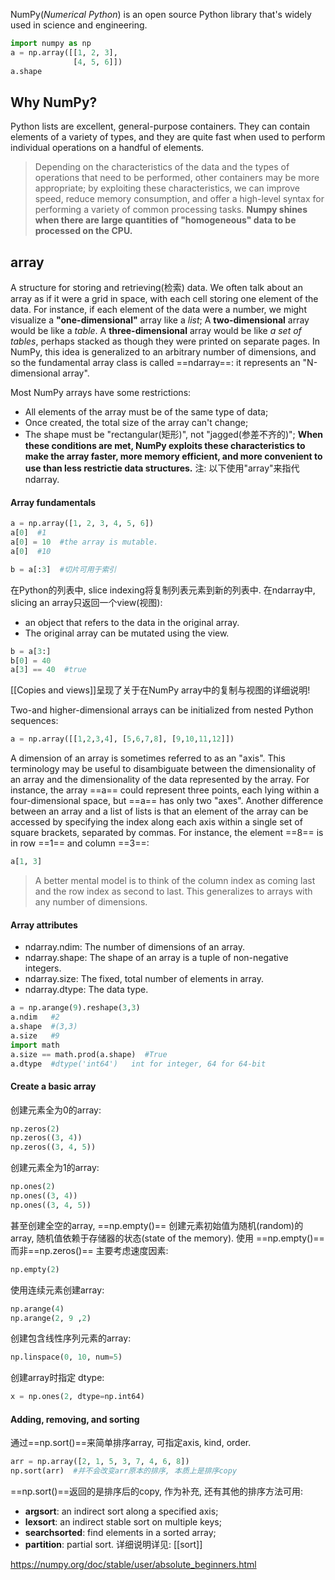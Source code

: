 NumPy(*Numerical Python*) is an open source Python library that's widely used in science and engineering.
```python
import numpy as np
a = np.array([[1, 2, 3],
			  [4, 5, 6]])
a.shape
```
## Why NumPy?
Python lists are excellent, general-purpose containers. They can contain elements of a variety of types, and they are quite fast when used to perform individual operations on a handful of elements.
>Depending on the characteristics of the data and the types of operations that need to be performed, other containers may be more appropriate; by exploiting these characteristics, we can improve speed, reduce memory consumption, and offer a high-level syntax for performing a variety of common processing tasks.
**Numpy shines when there are large quantities of "homogeneous" data to be processed on the CPU.**
## array
A structure for storing and retrieving(检索) data.
We often talk about an array as if it were a grid in space, with each cell storing one element of the data. For instance, if each element of the data were a number, we might visualize a **"one-dimensional"** array like a *list*;
A **two-dimensional** array would be like a *table*.
A **three-dimensional** array would be like *a set of tables*, perhaps stacked as though they were printed on separate pages. 
In NumPy, this idea is generalized to an arbitrary number of dimensions, and so the fundamental array class is called ==ndarray==: it represents an "N-dimensional array".

Most NumPy arrays have some restrictions:
- All elements of the array must be of the same type of data;
- Once created, the total size of the array can't change;
- The shape must be "rectangular(矩形)", not "jagged(参差不齐的)";
**When these conditions are met, NumPy exploits these characteristics to make the array faster, more memory efficient, and more convenient to use than less restrictie data structures.**
注: 以下使用"array"来指代 ndarray.
#### Array fundamentals
```python
a = np.array([1, 2, 3, 4, 5, 6])
a[0]  #1
a[0] = 10  #the array is mutable.
a[0]  #10

b = a[:3]  #切片可用于索引

```
在Python的列表中, slice indexing将复制列表元素到新的列表中.
在ndarray中, slicing an array只返回一个view(视图):
- an object that refers to the data in the original array.
- The original array can be mutated using the view.
```python
b = a[3:]
b[0] = 40
a[3] == 40  #true
```
[[Copies and views]]呈现了关于在NumPy array中的复制与视图的详细说明!

Two-and higher-dimensional arrays can be initialized from nested Python sequences:
```python
a = np.array([[1,2,3,4], [5,6,7,8], [9,10,11,12]])
```
A dimension of an array is sometimes referred to as an "axis".
This terminology may be useful to disambiguate between the dimensionality of an array and the dimensionality of the data represented by the array. For instance, the array ==a== could represent three points, each lying within a four-dimensional space, but ==a== has only two "axes".
Another difference between an array and a list of lists is that an element of the array can be accessed by specifying the index along each axis within a single set of square brackets, separated by commas.
For instance, the element ==8== is in row ==1== and column ==3==:
```python
a[1, 3]
```
>A better mental model is to think of the column index as coming last and the row index as second to last.
>This generalizes to arrays with any number of dimensions.

#### Array attributes
- ndarray.ndim: The number of dimensions of an array.
- ndarray.shape: The shape of an array is a tuple of non-negative integers.
- ndarray.size: The fixed, total number of elements in array.
- ndarray.dtype: The data type.
```python
a = np.arange(9).reshape(3,3)
a.ndim   #2
a.shape  #(3,3)
a.size   #9
import math
a.size == math.prod(a.shape)  #True
a.dtype  #dtype('int64')   int for integer, 64 for 64-bit
```
#### Create a basic array
创建元素全为0的array:
```python
np.zeros(2)
np.zeros((3, 4))
np.zeros((3, 4, 5))
```
创建元素全为1的array:
```python
np.ones(2)
np.ones((3, 4))
np.ones((3, 4, 5))
```
甚至创建全空的array, ==np.empty()== 创建元素初始值为随机(random)的array, 随机值依赖于存储器的状态(state of the memory).
使用 ==np.empty()== 而非==np.zeros()== 主要考虑速度因素:
```python
np.empty(2)  
```
使用连续元素创建array:
```python
np.arange(4)
np.arange(2, 9 ,2)
```
创建包含线性序列元素的array:
```python
np.linspace(0, 10, num=5)
```
创建array时指定 dtype:
```python
x = np.ones(2, dtype=np.int64)
```

#### Adding, removing, and sorting
通过==np.sort()==来简单排序array, 可指定axis, kind, order.
```python
arr = np.array([2, 1, 5, 3, 7, 4, 6, 8])
np.sort(arr)  #并不会改变arr原本的排序, 本质上是排序copy
```
==np.sort()==返回的是排序后的copy, 作为补充, 还有其他的排序方法可用:
- **argsort**: an indirect sort along a specified axis;
- **lexsort**: an indirect stable sort on multiple keys;
- **searchsorted**: find elements in a sorted array;
- **partition**: partial sort.
详细说明详见: [[sort]]














https://numpy.org/doc/stable/user/absolute_beginners.html